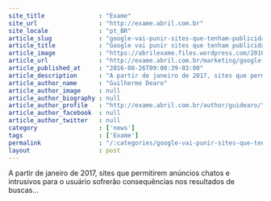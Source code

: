 ```yaml
---
site_title               : "Exame"
site_url                 : "http://exame.abril.com.br"
site_locale              : "pt_BR"
article_slug             : "google-vai-punir-sites-que-tenham-publicidade-intrusiva"
article_title            : "Google vai punir sites que tenham publicidade intrusiva"
article_image            : "https://abrilexame.files.wordpress.com/2016/09/size_960_16_9_google-search5.png?w=960"
article_url              : "http://exame.abril.com.br/marketing/google-vai-punir-sites-que-tenham-publicidade-intrusiva/"
article_published_at     : "2016-08-26T09:00:39-03:00"
article_description      : "A partir de janeiro de 2017, sites que permitirem anúncios chatos e intrusivos para o usuário sofrerão consequências nos resultados de buscas..."
article_author_name      : "Guilherme Dearo"
article_author_image     : null
article_author_biography : null
article_author_profile   : "http://exame.abril.com.br/author/guidearo/"
article_author_facebook  : null
article_author_twitter   : null
category                 : ['news']
tags                     : ['Exame']
permalink                : "/:categories/google-vai-punir-sites-que-tenham-publicidade-intrusiva/"
layout                   : post
---
```


A partir de janeiro de 2017, sites que permitirem anúncios chatos e intrusivos para o usuário sofrerão consequências nos resultados de buscas...
